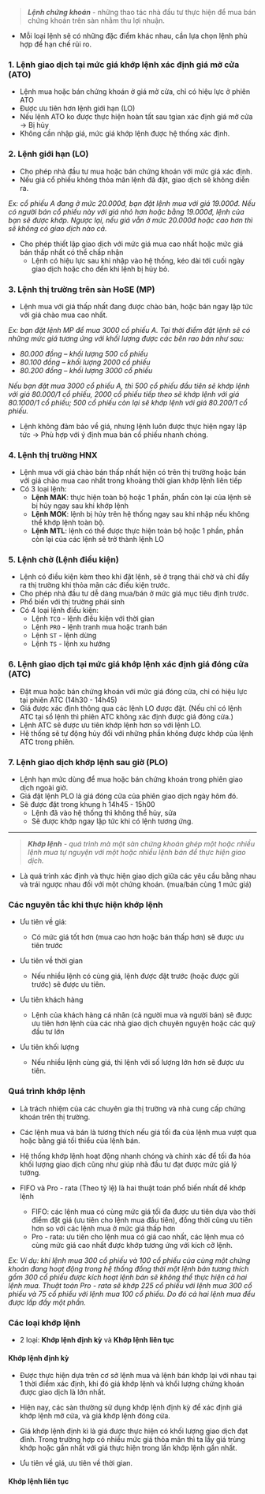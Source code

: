 > **_Lệnh chứng khoán_** - những thao tác nhà đầu tư thực hiện để mua bán chứng khoán trên sàn nhằm thu lợi nhuận.

* Mỗi loại lệnh sẽ có những đặc điểm khác nhau, cần lựa chọn lệnh phù hợp để hạn chế rủi ro.

### 1. Lệnh giao dịch tại mức giá khớp lệnh xác định giá mở cửa (ATO)
* Lệnh mua hoặc bán chứng khoán ở giá mở cửa, chỉ có hiệu lực ở phiên ATO
* Được ưu tiên hơn lệnh giới hạn (LO)
* Nếu lệnh ATO ko được thực hiện hoàn tất sau tgian xác định giá mở cửa -> Bị hủy
* Không cần nhập giá, mức giá khớp lệnh được hệ thống xác định.

### 2. Lệnh giới hạn (LO)
* Cho phép nhà đầu tư mua hoặc bán chứng khoán với mức giá xác định.
* Nếu giá cổ phiếu không thỏa mãn lệnh đã đặt, giao dịch sẽ không diễn ra.

_Ex: cổ phiếu A đang ở mức 20.000đ, bạn đặt lệnh mua với giá 19.000đ. Nếu có người bán cổ phiếu này với giá nhỏ hơn hoặc bằng 19.000đ, lệnh của bạn sẽ được khớp. Ngược lại, nếu giá vẫn ở mức 20.000đ hoặc cao hơn thì sẽ không có giao dịch nào cả._

* Cho phép thiết lập giao dịch với mức giá mua cao nhất hoặc mức giá bán thấp nhất có thể chấp nhận
  * Lệnh có hiệu lực sau khi nhập vào hệ thống, kéo dài tới cuối ngày giao dịch hoặc cho đến khi lệnh bị hủy bỏ.

### 3. Lệnh thị trường trên sàn HoSE (MP)
* Lệnh mua với giá thấp nhất đang được chào bán, hoặc bán ngay lập tức với giá chào mua cao nhất.

_Ex: bạn đặt lệnh MP để mua 3000 cổ phiếu A. Tại thời điểm đặt lệnh sẽ có những mức giá tương ứng với khối lượng được các bên rao bán như sau:_
* _80.000 đồng – khối lượng 500 cổ phiếu_
* _80.100 đồng – khối lượng 2000 cổ phiếu_
* _80.200 đồng – khối lượng 3000 cổ phiếu_

_Nếu bạn đặt mua 3000 cổ phiếu A, thì 500 cổ phiếu đầu tiên sẽ khớp lệnh với giá 80.000/1 cổ phiếu, 2000 cổ phiếu tiếp theo sẽ khớp lệnh với giá 80.1000/1 cổ phiếu; 500 cổ phiếu còn lại sẽ khớp lệnh với giá 80.200/1 cổ phiếu._

* Lệnh không đảm bảo về giá, nhưng lệnh luôn được thực hiện ngay lập tức -> Phù hợp với ý định mua bán cổ phiếu nhanh chóng.

### 4. Lệnh thị trường HNX
* Lệnh mua với giá chào bán thấp nhất hiện có trên thị trường hoặc bán với giá chào mua cao nhất trong khoảng thời gian khớp lệnh liên tiếp
* Có 3 loại lệnh:
   * **Lệnh MAK**: thực hiện toàn bộ hoặc 1 phần, phần còn lại của lệnh sẽ bị hủy ngay sau khi khớp lệnh
   * **Lệnh MOK**: lệnh bị hủy trên hệ thống ngay sau khi nhập nếu không thể khớp lệnh toàn bộ.
   * **Lệnh MTL**: lệnh có thể được thực hiện toàn bộ hoặc 1 phần, phần còn lại của các lệnh sẽ trở thành lệnh LO
 
### 5. Lệnh chờ (Lệnh điều kiện)
* Lệnh có điều kiện kèm theo khi đặt lệnh, sẽ ở trạng thái chờ và chỉ đẩy ra thị trường khi thỏa mãn các điều kiện trước.
* Cho phép nhà đầu tư dễ dàng mua/bán ở mức giá mục tiêu định trước.
* Phổ biến với thị trường phái sinh
* Có 4 loại lệnh điều kiện:
   * Lệnh `TCO` - lệnh điều kiện với thời gian
   * Lệnh `PRO` - lệnh tranh mua hoặc tranh bán
   * Lệnh `ST` - lệnh dừng
   * Lệnh `TS` - lệnh xu hướng  

### 6. Lệnh giao dịch tại mức giá khớp lệnh xác định giá đóng cửa (ATC)
* Đặt mua hoặc bán chứng khoán với mức giá đóng cửa, chỉ có hiệu lực tại phiên ATC (14h30 - 14h45)
* Giá được xác định thông qua các lệnh LO được đặt. (Nếu chỉ có lệnh ATC tại sổ lệnh thì phiên ATC không xác định được giá đóng cửa.)
* Lệnh ATC sẽ được ưu tiên khớp lệnh hơn so với lệnh LO.
* Hệ thống sẽ tự động hủy đối với những phần không được khớp của lệnh ATC trong phiên.

### 7. Lệnh giao dịch khớp lệnh sau giờ (PLO)
* Lệnh hạn mức dùng để mua hoặc bán chứng khoán trong phiên giao dịch ngoài giờ.
* Giá đặt lệnh PLO là giá đóng cửa của phiên giao dịch ngày hôm đó.
* Sẽ được đặt trong khung h 14h45 - 15h00
  * Lệnh đã vào hệ thống thì không thể hủy, sửa
  * Sẽ được khớp ngay lập tức khi có lệnh tương ứng.  

---
> _**Khớp lệnh** - quá trình mà một sàn chứng khoán ghép một hoặc nhiều lệnh mua tự nguyện với một hoặc nhiều lệnh bán để thực hiện giao dịch._

* Là quá trình xác định và thực hiện giao dịch giữa các yêu cầu bằng nhau và trái ngược nhau đối với một chứng khoán. (mua/bán cùng 1 mức giá)

### Các nguyên tắc khi thực hiện khớp lệnh
* Ưu tiên về giá:
  * Có mức giá tốt hơn (mua cao hơn hoặc bán thấp hơn) sẽ được ưu tiên trước

* Ưu tiên về thời gian
  * Nếu nhiều lệnh có cùng giá, lệnh được đặt trước (hoặc được gửi trước) sẽ được ưu tiên.

* Ưu tiên khách hàng
  * Lệnh của khách hàng cá nhân (cả người mua và người bán) sẽ được ưu tiên hơn lệnh của các nhà giao dịch chuyên nguyện hoặc các quỹ đầu tư lớn

* Ưu tiên khối lượng
  * Nếu nhiều lệnh cùng giá, thì lệnh với số lượng lớn hơn sẽ được ưu tiên.

### Quá trình khớp lệnh
* Là trách nhiệm của các chuyên gia thị trường và nhà cung cấp chứng khoán trên thị trường.

* Các lệnh mua và bán là tương thích nếu giá tối đa của lệnh mua vượt qua hoặc bằng giá tối thiểu của lệnh bán.

* Hệ thống khớp lệnh hoạt động nhanh chóng và chính xác để tối đa hóa khối lượng giao dịch cũng như giúp nhà đầu tư đạt được mức giá lý tưởng.

* FIFO và Pro - rata (Theo tỷ lệ) là hai thuật toán phổ biến nhất để khớp lệnh
  * FIFO: các lệnh mua có cùng mức giá tối đa được ưu tiên dựa vào thời điểm đặt giá (ưu tiên cho lệnh mua đầu tiên), đồng thời cũng ưu tiên hơn so với các lệnh mua ở mức giá thấp hơn
  * Pro - rata: ưu tiên cho lệnh mua có giá cao nhất, các lệnh mua có cùng mức giá cao nhất được khớp tương ứng với kích cỡ lệnh.

_Ex:
Ví dụ: khi lệnh mua 300 cổ phiếu và 100 cổ phiếu của cùng một chứng khoán đang hoạt động trong hệ thống đồng thời một lệnh bán tương thích gồm 300 cổ phiếu được kích hoạt lệnh bán sẽ không thể thực hiện cả hai lệnh mua. Thuật toán Pro - rata sẽ khớp 225 cổ phiếu với lệnh mua 300 cổ phiếu và 75 cổ phiếu với lệnh mua 100 cổ phiếu. Do đó cả hai lệnh mua đều được lấp đầy một phần._

### Các loại khớp lệnh
* 2 loại: **Khớp lệnh định kỳ** và **Khớp lệnh liên tục**

#### Khớp lệnh định kỳ
* Được thực hiện dựa trên cơ sở lệnh mua và lệnh bán khớp lại với nhau tại 1 thời điểm xác định, khi đó giá khớp lệnh và khối lượng chứng khoán được giao dịch là lớn nhất.
* Hiện nay, các sàn thường sử dụng khớp lệnh định kỳ để xác định giá khớp lệnh mở cửa, và  giá khớp lệnh đóng cửa.

* Giá khớp lệnh định kì là giá được thực hiện có khối lượng giao dịch đạt đỉnh. Trong trường hợp có nhiều mức giá thỏa mãn thì ta lấy giá trùng khớp hoặc gần nhất với giá thực hiện trong lần khớp lệnh gần nhất.

* Ưu tiên về giá, ưu tiên về thời gian.

#### Khớp lệnh liên tục


